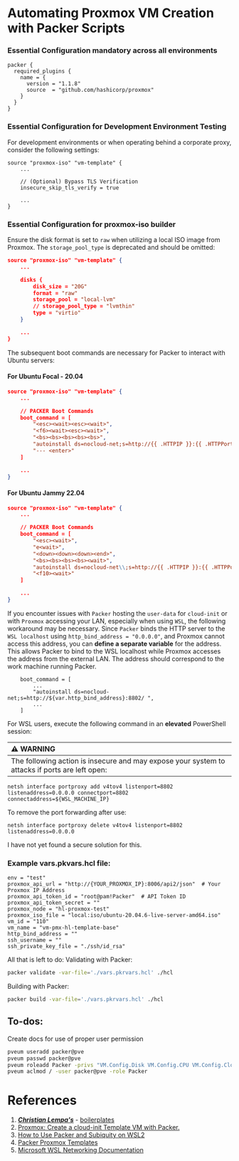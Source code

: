 # Automating Proxmox VM Creation with Packer Scripts

### Essential Configuration mandatory across all environments
```
packer {
  required_plugins {
    name = {
      version = "1.1.8"
      source  = "github.com/hashicorp/proxmox"
    }
  }
}
```
### Essential Configuration for Development Environment Testing
For development environments or when operating behind a corporate proxy, consider the following settings:
```
source "proxmox-iso" "vm-template" {
    ...

    // (Optional) Bypass TLS Verification
    insecure_skip_tls_verify = true

    ...
}
```

### Essential Configuration for proxmox-iso builder
Ensure the disk format is set to `raw` when utilizing a local ISO image from Proxmox. The `storage_pool_type` is deprecated and should be omitted:

```json
source "proxmox-iso" "vm-template" {
    ...

    disks {
        disk_size = "20G"
        format = "raw"
        storage_pool = "local-lvm"
        // storage_pool_type = "lvmthin"
        type = "virtio"
    }

    ...
}
```

The subsequent boot commands are necessary for Packer to interact with Ubuntu servers:

#### For Ubuntu Focal - 20.04
```json
source "proxmox-iso" "vm-template" {
    ...

    // PACKER Boot Commands
    boot_command = [
        "<esc><wait><esc><wait>",
        "<f6><wait><esc><wait>",
        "<bs><bs><bs><bs><bs>",
        "autoinstall ds=nocloud-net;s=http://{{ .HTTPIP }}:{{ .HTTPPort }}/ ",
        "--- <enter>"
    ]

    ...
}
```

#### For Ubuntu Jammy 22.04
```json
source "proxmox-iso" "vm-template" {
    ...

    // PACKER Boot Commands
    boot_command = [
        "<esc><wait>",
        "e<wait>",
        "<down><down><down><end>",
        "<bs><bs><bs><bs><wait>",
        "autoinstall ds=nocloud-net\\;s=http://{{ .HTTPIP }}:{{ .HTTPPort }}/ ---<wait>",
        "<f10><wait>"
    ]

    ...
}
```

If you encounter issues with `Packer` hosting the `user-data` for `cloud-init` or with `Proxmox` accessing your LAN, especially when using `WSL`, the following workaround may be necessary. Since `Packer` binds the HTTP server to the `WSL localhost` using `http_bind_address = "0.0.0.0"`, and Proxmox cannot access this address, you can **define a separate variable** for the address. This allows Packer to bind to the WSL localhost while Proxmox accesses the address from the external LAN. The address should correspond to the work machine running Packer.

```
    boot_command = [
        ...
        "autoinstall ds=nocloud-net;s=http://${var.http_bind_address}:8802/ ",
        ...
    ]
```

For WSL users, execute the following command in an **elevated** PowerShell session:

| :warning: WARNING          |
|:---------------------------|
| The following action is insecure and may expose your system to attacks if ports are left open:|


```
netsh interface portproxy add v4tov4 listenport=8802 listenaddress=0.0.0.0 connectport=8802 connectaddress=${WSL_MACHINE_IP}
```

To remove the port forwarding after use:
```
netsh interface portproxy delete v4tov4 listenport=8802 listenaddress=0.0.0.0
```

I have not yet found a secure solution for this.

### Example  vars.pkvars.hcl file:
```
env = "test"
proxmox_api_url = "http://{YOUR_PROXMOX_IP}:8006/api2/json"  # Your Proxmox IP Address
proxmox_api_token_id = "root@pam!Packer"  # API Token ID
proxmox_api_token_secret = ""
proxmox_node = "hl-proxmox-test"
proxmox_iso_file = "local:iso/ubuntu-20.04.6-live-server-amd64.iso"
vm_id = "110"
vm_name = "vm-pmx-hl-template-base"
http_bind_address = ""
ssh_username = ""
ssh_private_key_file = "./ssh/id_rsa"
```

All that is left to do:
Validating with Packer:
```bash
packer validate -var-file='./vars.pkrvars.hcl' ./hcl
```
Building with Packer:
```bash
packer build -var-file='./vars.pkrvars.hcl' ./hcl
```

## To-dos: 

Create docs for use of proper user permission
```bash
pveum useradd packer@pve
pveum passwd packer@pve
pveum roleadd Packer -privs "VM.Config.Disk VM.Config.CPU VM.Config.Cloudinit VM.Config.Memory Datastore.AllocateSpace Sys.Audit Sys.Modify VM.Config.Options VM.Allocate VM.Audit VM.Console VM.Config.CDROM VM.Config.Network VM.PowerMgmt VM.Config.HWType VM.Monitor"
pveum aclmod / -user packer@pve -role Packer
```


# References
1. ***[Christian Lempa's](https://www.youtube.com/@christianlempa)***  - [boilerplates](https://github.com/ChristianLempa/boilerplates/tree/main/packer/proxmox)
2. [Proxmox: Create a cloud-init Template VM with Packer.](https://ronamosa.io/docs/engineer/LAB/proxmox-packer-vm/###ubuntu-server-focal.pkr.hcl)
3. [How to Use Packer and Subiquity on WSL2](https://chemejon.io/how-to-use-packer-and-subiquity-on-wsl2/)
4. [Packer Proxmox Templates](https://github.com/lkubb/packer-proxmox-templates)
5. [Microsoft WSL Networking Documentation](https://learn.microsoft.com/en-us/windows/wsl/networking)